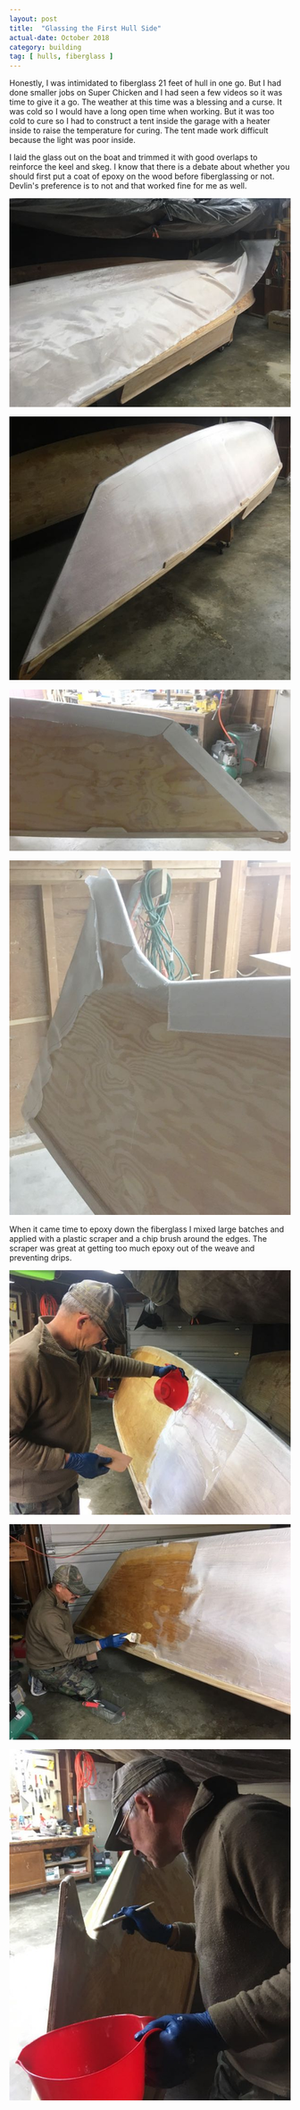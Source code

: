 ```yaml
---
layout: post
title:  "Glassing the First Hull Side"
actual-date: October 2018
category: building
tag: [ hulls, fiberglass ]
---
```


Honestly, I was intimidated to fiberglass 21 feet of hull in one go. But I had done smaller jobs on Super Chicken and I had seen a few videos so it was time to give it a go. The weather at this time was a blessing and a curse. It was cold so I would have a long open time when working. But it was too cold to cure so I had to construct a tent inside the garage with a heater inside to raise the temperature for curing. The tent made work difficult because the light was poor inside.

I laid the glass out on the boat and trimmed it with good overlaps to reinforce the keel and skeg. I know that there is a debate about whether you should first put a coat of epoxy on the wood before fiberglassing or not. Devlin's preference is to not and that worked fine for me as well.

![Rolling Out Glass](/assets/images/hull-glass-1.jpg)

![Fitted Dry](/assets/images/hull-glass-2.jpg)

![Cutting Overlap](/assets/images/hull-glass-3.jpg)

![Cutting Overlap](/assets/images/hull-glass-4.jpg)

When it came time to epoxy down the fiberglass I mixed large batches and applied with a plastic scraper and a chip brush around the edges. The scraper was great at getting too much epoxy out of the weave and preventing drips.

![Adding Epoxy](/assets/images/hull-glass-5.jpg)

![Adding Epoxy](/assets/images/hull-glass-6.jpg)

![Adding Epoxy](/assets/images/hull-glass-7.jpg)
